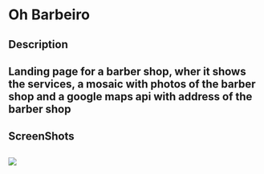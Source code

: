 # Oh Barbeiro

<h2>Description<h2>
<p>Landing page for a barber shop, wher it shows the services, a mosaic with photos of the barber shop and a google maps api with address of the barber shop<p>

<h2>ScreenShots<h2>

![]((oh_barbeiro.gif))



